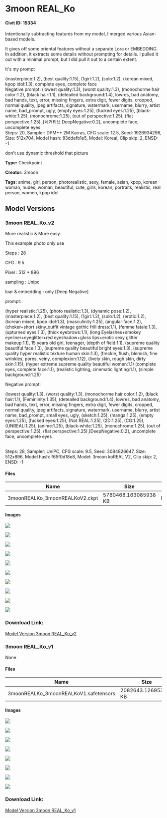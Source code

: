 # 3moon REAL_Ko

#### Civit ID: 15334

<p>Intentionally subtracting features from my model, I merged various Asian-based models.</p><p></p><p>It gives off some oriental features without a separate Lora or EMBEDDING. In addition, it extracts some details without prompting for details. I pulled it out with a minimal prompt, but I did pull it out to a certain extent.</p><p></p><p>It's my prompt</p><p></p><p>(masterpiece:1.2), (best quality:1.15), (1girl:1.2), (solo:1.2), (korean mixed, kpop idol:1.3), complete eyes, complete face<br />Negative prompt: (lowest quality:1.3), (worst quality:1.3), (monochorme hair color:1.2), (black hair:1.1), (deteailed background:1.4), lowres, bad anatomy, bad hands, text, error, missing fingers, extra digit, fewer digits, cropped, normal quality, jpeg artifacts, signature, watermark, username, blurry, artist name, bad_prompt, ugly, (empty eyes:1.25), (fucked eyes:1.25), (black-white:1.25), (monochrome:1.25), (out of perspective:1.25), (flat perspective:1.25), [네거티브 DeepNegative:0.2], uncomplete face, uncomplete eyes<br />Steps: 20, Sampler: DPM++ 2M Karras, CFG scale: 12.5, Seed: 1926934296, Size: 512x704, Model hash: 83ddefb1e5, Model: Koreal, Clip skip: 2, ENSD: -1</p><p></p><p>don't use dynamic threshold that picture</p><p></p>

**Type:** Checkpoint

**Creator:** 3moon

**Tags:** anime, girl, person, photorealistic, sexy, female, asian, kpop, korean woman, nudes, woman, beautiful, cute, girls, korean, portraits, realistic, real person, women, kpop idol

## Model Versions

### 3moon REAL_Ko_v2

<p>More realistic &amp; More easy.</p><p></p><p>This example photo only use</p><p>Steps : 28</p><p>CFG : 9.5</p><p>Pixel : 512 * 896</p><p>sampling : Unipc</p><p>loar &amp; embedding : only [Deep Negative]</p><p></p><p>prompt:</p><p>(hyper realistic:1.25), (photo realistic:1.3), (dynamic pose:1.2), (masterpiece:1.2), (best quality:1.15), (1girl:1.2), (solo:1.2), (erotic:1.2), (korean mixed, kpop idol:1.3), (masculinity:1.25), (angular face:1.2), (choker+short skiny_outfit vintage gothic frill dress:1.1), (femme fatale:1.3), (upturned eyes:1.3), (thick eyebrows:1.1), (long Eyelashes+smokey eyeliner+eyeglitter+red eyeshadow+gloss lips+erotic sexy glitter makeup:1.1), 15 years old girl, teenager, (depth of field:1.1), (supreme quality beautiful face:1.3), (supreme quality beautiful bright eyes:1.3), (supreme quality hyper realistic texture human skin:1.3), (freckle, flush, blemish, fine wrinkles, pores, veiny, complexion:1.12), (lively skin, rough skin, dirty skin:1.15), (hyper extreme supreme quality beautiful women:1.1) (complete eyes, complete face:1.1), (realistic lighting, cinematic lighting:1.1), (simple background:1.25)</p><p>Negative prompt:</p><p>(lowest quality:1.3), (worst quality:1.3), (monochorme hair color:1.2), (black hair:1.1), (Femininity:1.35), (deteailed background:1.4), lowres, bad anatomy, bad hands, text, error, missing fingers, extra digit, fewer digits, cropped, normal quality, jpeg artifacts, signature, watermark, username, blurry, artist name, bad_prompt, small eyes, ugly, (sketch:1.25), (manga:1.25), (empty eyes:1.25), (fucked eyes:1.25), (Not REAL:1.25), (2D:1.25), (CG:1.25), (UNREAL:1.25), (anime:1.25), (black-white:1.25), (monochrome:1.25), (out of perspective:1.25), (flat perspective:1.25),[DeepNegative:0.2], uncomplete face, uncomplete eyes</p><p><br />Steps: 28, Sampler: UniPC, CFG scale: 9.5, Seed: 3084826647, Size: 512x896, Model hash: f65f0d18e8, Model: 3moon koREAL V2, Clip skip: 2, ENSD: -1</p>

#### Files

| Name | Size | Type | Format | Download Url | AutoV1 | AutoV2 | SHA256 | CRC32 | BLAKE3 |
| --- | --- | --- | --- | --- | --- | --- | --- | --- | --- |
| 3moonREALKo_3moonREALKoV2.ckpt | 5780468.163085938 KB | Model | PickleTensor | https://civitai.com/api/download/models/22567 | 0E05CF2E | BE67490778 | BE67490778EA71306BAC8D9B7485573D730269CE9D52AEE43CF230E015BF2221 | C6441434 | 61A8BF3829DBB889AA2C5011C4F5704F9B34AB7521E7674584493FA1827E903E |

#### Images

<p><img src="https://image.civitai.com/xG1nkqKTMzGDvpLrqFT7WA/9c33afc7-0ba8-4c22-18f2-03ee7a9d6300/width=450/242887.jpeg" /></p>

<p><img src="https://image.civitai.com/xG1nkqKTMzGDvpLrqFT7WA/d0540c13-c487-41d6-b9bd-94dd76486200/width=450/242886.jpeg" /></p>

<p><img src="https://image.civitai.com/xG1nkqKTMzGDvpLrqFT7WA/15c240ed-b3ce-4b8d-54e8-673c82aaf400/width=450/242885.jpeg" /></p>

<p><img src="https://image.civitai.com/xG1nkqKTMzGDvpLrqFT7WA/9adb4041-dc5f-4035-2da4-cb36003baf00/width=450/242884.jpeg" /></p>

<p><img src="https://image.civitai.com/xG1nkqKTMzGDvpLrqFT7WA/507595c7-d653-49fe-13d9-d5b84fd95c00/width=450/242883.jpeg" /></p>

<p><img src="https://image.civitai.com/xG1nkqKTMzGDvpLrqFT7WA/76bb0805-8d10-4229-8b1f-f0f110d15700/width=450/242882.jpeg" /></p>

<p><img src="https://image.civitai.com/xG1nkqKTMzGDvpLrqFT7WA/b25e5b5f-041a-4ca4-52df-6e9ec35d2800/width=450/242881.jpeg" /></p>

<p><img src="https://image.civitai.com/xG1nkqKTMzGDvpLrqFT7WA/afc4c2c8-3133-4374-a74a-c3c39765ff00/width=450/242880.jpeg" /></p>

<p><img src="https://image.civitai.com/xG1nkqKTMzGDvpLrqFT7WA/299461be-8ec5-44ca-a2b0-af55b2b24400/width=450/242879.jpeg" /></p>

<p><img src="https://image.civitai.com/xG1nkqKTMzGDvpLrqFT7WA/def37b00-6b79-4885-6012-beebef105800/width=450/242878.jpeg" /></p>

### Download Link:

[Model Version 3moon REAL_Ko_v2](https://civitai.com/api/download/models/22567)

### 3moon REAL_Ko_v1

None

#### Files

| Name | Size | Type | Format | Download Url | AutoV1 | AutoV2 | SHA256 | CRC32 | BLAKE3 |
| --- | --- | --- | --- | --- | --- | --- | --- | --- | --- |
| 3moonREALKo_3moonREALKoV1.safetensors | 2082643.126953125 KB | Model | SafeTensor | https://civitai.com/api/download/models/18065 | 84F8E650 | 7A5744FF7B | 7A5744FF7B890B2FE15C58D424B2398B78E0E961DEE8E0759192F9F62F488E86 | C1F8DD5D | 7113122F78117AF0BBF6BEE92721C0ED9D3102E79749756FDD30A1BDD3EBCCB1 |

#### Images

<p><img src="https://image.civitai.com/xG1nkqKTMzGDvpLrqFT7WA/ec94c54e-2543-497f-b476-fb390b27dd00/width=450/185403.jpeg" /></p>

<p><img src="https://image.civitai.com/xG1nkqKTMzGDvpLrqFT7WA/80c771af-fba9-4658-07cb-aa32b9084300/width=450/185410.jpeg" /></p>

<p><img src="https://image.civitai.com/xG1nkqKTMzGDvpLrqFT7WA/4fd896fd-09d3-4caa-ad5a-aef81d764300/width=450/185409.jpeg" /></p>

<p><img src="https://image.civitai.com/xG1nkqKTMzGDvpLrqFT7WA/10abbad5-444d-4215-0e45-64c24a70d900/width=450/185408.jpeg" /></p>

<p><img src="https://image.civitai.com/xG1nkqKTMzGDvpLrqFT7WA/6cb255e8-3f23-4941-5fa0-7cabbf7f8c00/width=450/185407.jpeg" /></p>

<p><img src="https://image.civitai.com/xG1nkqKTMzGDvpLrqFT7WA/4dfb799b-e3d8-44d6-dce3-e556e406dc00/width=450/185406.jpeg" /></p>

<p><img src="https://image.civitai.com/xG1nkqKTMzGDvpLrqFT7WA/706a3437-685c-45ee-27d5-b7d772c51900/width=450/185405.jpeg" /></p>

<p><img src="https://image.civitai.com/xG1nkqKTMzGDvpLrqFT7WA/d4a7ccf9-aaa6-44df-1ef2-cf0a1bc9f900/width=450/185404.jpeg" /></p>

### Download Link:

[Model Version 3moon REAL_Ko_v1](https://civitai.com/api/download/models/18065)

